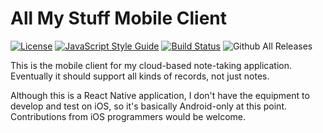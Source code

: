 # All My Stuff Mobile Client

[![License](https://img.shields.io/github/license/alflanagan/AllMyStuffClientMobile.svg)](https://github.com/alflanagan/AllMyStuffClientMobile/blob/master/LICENSE)
[![JavaScript Style Guide](https://img.shields.io/badge/code_style-standard-brightgreen.svg)](https://standardjs.com)
[![Build Status](https://travis-ci.com/alflanagan/AllMyStuffClientMobile.svg?branch=master)](https://travis-ci.com/alflanagan/AllMyStuffClientMobile)
![Github All Releases](https://img.shields.io/github/downloads/alflanagan/AllMyStuffClientMobile/total.svg)

This is the mobile client for my cloud-based note-taking application. Eventually it should support
all kinds of records, not just notes.

Although this is a React Native application, I don't have the equipment to develop and test on
iOS, so it's basically Android-only at this point. Contributions from iOS programmers would be
welcome.

